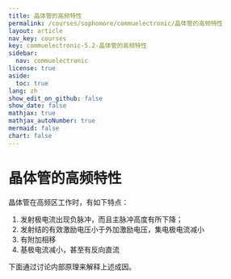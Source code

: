 ```yaml
---
title: 晶体管的高频特性
permalink: /courses/sophomore/commuelectronic/晶体管的高频特性
layout: article
nav_key: courses
key: commuelectronic-5.2-晶体管的高频特性
sidebar:
  nav: commuelectronic
license: true
aside:
  toc: true
lang: zh
show_edit_on_github: false
show_date: false
mathjax: true
mathjax_autoNumber: true
mermaid: false
chart: false
---
```


<!--more-->

# 晶体管的高频特性

晶体管在高频区工作时，有如下特点：

1. 发射极电流出现负脉冲，而且主脉冲高度有所下降；
2. 发射结的有效激励电压小于外加激励电压，集电极电流减小
3. 有附加相移
4. 基极电流减小，甚至有反向直流

下面通过讨论内部原理来解释上述成因。